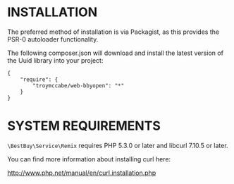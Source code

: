 # INSTALLATION

The preferred method of installation is via Packagist, as this provides the PSR-0 autoloader functionality.

The following composer.json will download and install the latest version of the Uuid library into your project:

```
{
    "require": {
        "troymccabe/web-bbyopen": "*"
    }
}
```

# SYSTEM REQUIREMENTS

`\BestBuy\Service\Remix` requires PHP 5.3.0 or later and libcurl 7.10.5 or later.

You can find more information about installing curl here:

http://www.php.net/manual/en/curl.installation.php